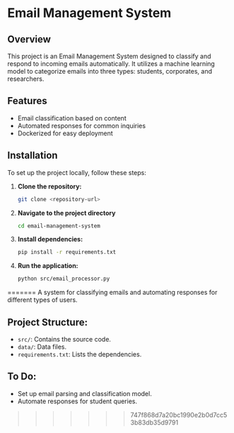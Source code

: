 # Email Management System

## Overview
This project is an Email Management System designed to classify and respond to incoming emails automatically. It utilizes a machine learning model to categorize emails into three types: students, corporates, and researchers.

## Features
- Email classification based on content
- Automated responses for common inquiries
- Dockerized for easy deployment


## Installation
To set up the project locally, follow these steps:

1. **Clone the repository:**
   ```bash
   git clone <repository-url>

2. **Navigate to the project directory**
   ```bash
   cd email-management-system

3. **Install dependencies:**
   ```bash
   pip install -r requirements.txt

4. **Run the application:**
   ```bash
   python src/email_processor.py

=======
A system for classifying emails and automating responses for different types of users.

## Project Structure:
- `src/`: Contains the source code.
- `data/`: Data files.
- `requirements.txt`: Lists the dependencies.

## To Do:
- Set up email parsing and classification model.
- Automate responses for student queries.
>>>>>>> 747f868d7a20bc1990e2b0d7cc53b83db35d9791
